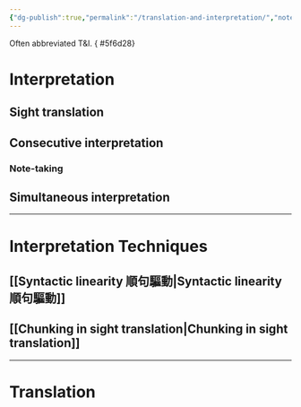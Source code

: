 ```yaml
---
{"dg-publish":true,"permalink":"/translation-and-interpretation/","noteIcon":"2","created":"","updated":""}
---
```


Often abbreviated T&I.
{ #5f6d28}


# Interpretation

## Sight translation

## Consecutive interpretation

### Note-taking

## Simultaneous interpretation

---
# Interpretation Techniques

## [[Syntactic linearity 順句驅動\|Syntactic linearity 順句驅動]]

## [[Chunking in sight translation\|Chunking in sight translation]]

---
# Translation